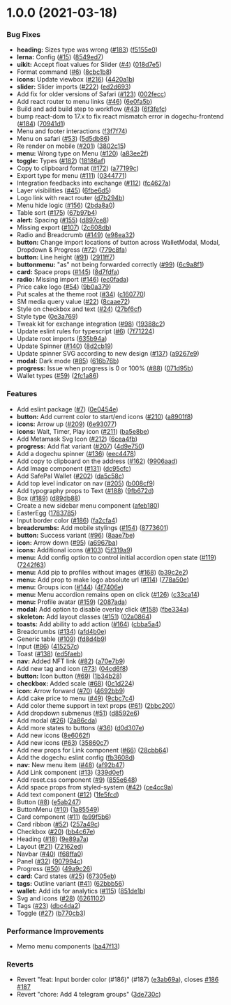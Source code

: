 # 1.0.0 (2021-03-18)


### Bug Fixes

* **heading:** Sizes type was wrong ([#183](https://github.com/dogechu/dogechu-toolkit/issues/183)) ([f5155e0](https://github.com/dogechu/dogechu-toolkit/commit/f5155e0fc977fbfd686d1b6f7473ccc2a336af90))
* **lerna:** Config ([#15](https://github.com/dogechu/dogechu-toolkit/issues/15)) ([8549ed7](https://github.com/dogechu/dogechu-toolkit/commit/8549ed717d6393a554e146955790a840d11a250d))
* **uikit:** Accept float values for Slider ([#4](https://github.com/dogechu/dogechu-toolkit/issues/4)) ([018d7e5](https://github.com/dogechu/dogechu-toolkit/commit/018d7e5276e06cf880b2ce8f15f6eaa10e47f236))
* Format command ([#6](https://github.com/dogechu/dogechu-toolkit/issues/6)) ([8cbc1b8](https://github.com/dogechu/dogechu-toolkit/commit/8cbc1b866443047032cd040f6867f245e3d5b0c0))
* **icons:** Update viewbox ([#216](https://github.com/dogechu/dogechu-toolkit/issues/216)) ([4420a1b](https://github.com/dogechu/dogechu-toolkit/commit/4420a1be0d4ff41ba737bcc80eaea46c7b2a16b2))
* **slider:** Slider imports ([#222](https://github.com/dogechu/dogechu-toolkit/issues/222)) ([ed2d693](https://github.com/dogechu/dogechu-toolkit/commit/ed2d693d172a59b82e3209eed4d3e9a5f07f33b3))
* Add fix for older versions of Safari ([#123](https://github.com/dogechu/dogechu-toolkit/issues/123)) ([002fecc](https://github.com/dogechu/dogechu-toolkit/commit/002feccd076c3d662885305a5d57a183a83d557f))
* Add react router to menu links ([#46](https://github.com/dogechu/dogechu-toolkit/issues/46)) ([6e0fa5b](https://github.com/dogechu/dogechu-toolkit/commit/6e0fa5b8c67993e3f1537278a13da9bb4ebb9a17))
* Build and add build step to workflow ([#43](https://github.com/dogechu/dogechu-toolkit/issues/43)) ([6f3fefc](https://github.com/dogechu/dogechu-toolkit/commit/6f3fefc3cbd394f869bfad0422cb16c716204e31))
* bump react-dom to 17.x to fix react mismatch error in dogechu-frontend ([#184](https://github.com/dogechu/dogechu-toolkit/issues/184)) ([70941d1](https://github.com/dogechu/dogechu-toolkit/commit/70941d177b6572e5879315d96beb5cee7b6e0a38))
* Menu and footer interactions ([f3f7f74](https://github.com/dogechu/dogechu-toolkit/commit/f3f7f74bb86654fcfae5344f115d6d3fac129327))
* Menu on safari ([#53](https://github.com/dogechu/dogechu-toolkit/issues/53)) ([5d5db86](https://github.com/dogechu/dogechu-toolkit/commit/5d5db860c1648eb96a9b7637d9dad79edbab23b9))
* Re render on mobile ([#201](https://github.com/dogechu/dogechu-toolkit/issues/201)) ([3802c15](https://github.com/dogechu/dogechu-toolkit/commit/3802c153a7786fae9dc9eb20d5a45bed4a2c8c27))
* **menu:** Wrong type on Menu ([#120](https://github.com/dogechu/dogechu-toolkit/issues/120)) ([a83ee2f](https://github.com/dogechu/dogechu-toolkit/commit/a83ee2f14a2d1505c1574baa3582219715885530))
* **toggle:** Types ([#182](https://github.com/dogechu/dogechu-toolkit/issues/182)) ([18186af](https://github.com/dogechu/dogechu-toolkit/commit/18186afcb8e62af5beb999ab122cbf53b4dfb4fa))
* Copy to clipboard format ([#172](https://github.com/dogechu/dogechu-toolkit/issues/172)) ([a77199c](https://github.com/dogechu/dogechu-toolkit/commit/a77199cbbd871ca140be1446d5b688e3f85aba33))
* Export type for menu ([#111](https://github.com/dogechu/dogechu-toolkit/issues/111)) ([0344771](https://github.com/dogechu/dogechu-toolkit/commit/03447710dd2e973ad9967b402de8d6ea4cea13cc))
* Integration feedbacks into exchange ([#112](https://github.com/dogechu/dogechu-toolkit/issues/112)) ([fc4627a](https://github.com/dogechu/dogechu-toolkit/commit/fc4627a48f553c0a1e22141f286fb5e5ffcd9350))
* Layer visibilities ([#45](https://github.com/dogechu/dogechu-toolkit/issues/45)) ([6fbe6d5](https://github.com/dogechu/dogechu-toolkit/commit/6fbe6d518276cda61a20787003ba7f25f6990696))
* Logo link with react router ([d7b294b](https://github.com/dogechu/dogechu-toolkit/commit/d7b294b172072c3d7e07b88377ef48601ac0be4f))
* Menu hide logic ([#156](https://github.com/dogechu/dogechu-toolkit/issues/156)) ([2bda8a0](https://github.com/dogechu/dogechu-toolkit/commit/2bda8a0efdfa040a17bc8f6d97f2bace8292c560))
* Table sort ([#175](https://github.com/dogechu/dogechu-toolkit/issues/175)) ([67b97b4](https://github.com/dogechu/dogechu-toolkit/commit/67b97b41d49bbfcc30ee7b52227186745dde0c61))
* **alert:** Spacing ([#155](https://github.com/dogechu/dogechu-toolkit/issues/155)) ([d897ce8](https://github.com/dogechu/dogechu-toolkit/commit/d897ce86bf7b6643f438b6c4d83339c6d3c8861d))
* Missing export ([#107](https://github.com/dogechu/dogechu-toolkit/issues/107)) ([2c608db](https://github.com/dogechu/dogechu-toolkit/commit/2c608dbcd9dcb82fe8fe0aef0dd0701ad89c3180))
* Radio and Breadcrumb ([#149](https://github.com/dogechu/dogechu-toolkit/issues/149)) ([e98ea32](https://github.com/dogechu/dogechu-toolkit/commit/e98ea3263009a2cb9be10fef19f2f3b7a7a9a3cb))
* **button:** Change import locations of button across WalletModal, Modal, Dropdown & Progress ([#72](https://github.com/dogechu/dogechu-toolkit/issues/72)) ([779c8fa](https://github.com/dogechu/dogechu-toolkit/commit/779c8fafcab07fbc5657c2537a6f8309cb43aee7))
* **button:** Line height ([#91](https://github.com/dogechu/dogechu-toolkit/issues/91)) ([2911ff7](https://github.com/dogechu/dogechu-toolkit/commit/2911ff72c203cec77605535ed559ac644c69ea24))
* **buttonmenu:** "as" not being forwarded correctly ([#99](https://github.com/dogechu/dogechu-toolkit/issues/99)) ([6c9a8f1](https://github.com/dogechu/dogechu-toolkit/commit/6c9a8f1d36838b75e44efa8546a7e07e2907ea13))
* **card:** Space props ([#145](https://github.com/dogechu/dogechu-toolkit/issues/145)) ([8d7fdfa](https://github.com/dogechu/dogechu-toolkit/commit/8d7fdfafdec89dd22fc43d6033daf6ef9e207a67))
* **radio:** Missing import ([#146](https://github.com/dogechu/dogechu-toolkit/issues/146)) ([ec0fada](https://github.com/dogechu/dogechu-toolkit/commit/ec0fada6caabb2bfb97feb9648bcb5a758ce4586))
* Price cake logo ([#54](https://github.com/dogechu/dogechu-toolkit/issues/54)) ([9b0a379](https://github.com/dogechu/dogechu-toolkit/commit/9b0a3793d468a8ca4549da88ca77092a93023ab4))
* Put scales at the theme root ([#34](https://github.com/dogechu/dogechu-toolkit/issues/34)) ([c160770](https://github.com/dogechu/dogechu-toolkit/commit/c160770e12d7f5139ae36b63c7b02aa412e2693b))
* SM media query value ([#22](https://github.com/dogechu/dogechu-toolkit/issues/22)) ([8caae72](https://github.com/dogechu/dogechu-toolkit/commit/8caae724d39c3ebf1ca4622e53a87a4bf179bf8f))
* Style on checkbox and text ([#24](https://github.com/dogechu/dogechu-toolkit/issues/24)) ([27bf6cf](https://github.com/dogechu/dogechu-toolkit/commit/27bf6cf40b1d9cd6d0ce5c8fbd366b2f0e456259))
* Style type ([0e3a769](https://github.com/dogechu/dogechu-toolkit/commit/0e3a769e7abd785a241452b77a811ed4ce27a941))
* Tweak kit for exchange integration ([#98](https://github.com/dogechu/dogechu-toolkit/issues/98)) ([19388c2](https://github.com/dogechu/dogechu-toolkit/commit/19388c2664146cc4b659262ad06353ee2e7771fe))
* Update eslint rules for typescript ([#6](https://github.com/dogechu/dogechu-toolkit/issues/6)) ([7f71224](https://github.com/dogechu/dogechu-toolkit/commit/7f7122451ea2444c64bcdeae1e567d2cd2b4770a))
* Update root imports ([635b94a](https://github.com/dogechu/dogechu-toolkit/commit/635b94a6272fc026d776433c293b83dbf490b31e))
* Update Spinner ([#140](https://github.com/dogechu/dogechu-toolkit/issues/140)) ([8d2cb19](https://github.com/dogechu/dogechu-toolkit/commit/8d2cb194bbaa29ec1e0f5731cd715c424adb79d6))
* Update spinner SVG according to new design ([#137](https://github.com/dogechu/dogechu-toolkit/issues/137)) ([a9267e9](https://github.com/dogechu/dogechu-toolkit/commit/a9267e966951e995f3a8eeeca3ff3929a4d33604))
* **modal:** Dark mode ([#85](https://github.com/dogechu/dogechu-toolkit/issues/85)) ([616b76b](https://github.com/dogechu/dogechu-toolkit/commit/616b76b56478efb548db9fb89edc77a6b289c5a9))
* **progress:** Issue when progress is 0 or 100% ([#88](https://github.com/dogechu/dogechu-toolkit/issues/88)) ([071d95b](https://github.com/dogechu/dogechu-toolkit/commit/071d95bad5f0c00ca51324f13cca6f6aa631d140))
* Wallet types ([#59](https://github.com/dogechu/dogechu-toolkit/issues/59)) ([2fc1a86](https://github.com/dogechu/dogechu-toolkit/commit/2fc1a863fc8048b9f9d0e79cc2cd0b873854f307))


### Features

* Add eslint package ([#7](https://github.com/dogechu/dogechu-toolkit/issues/7)) ([0e0454e](https://github.com/dogechu/dogechu-toolkit/commit/0e0454eb9a63e976934956dc5c66fbef2ce2017a))
* **button:** Add current color to start/end icons ([#210](https://github.com/dogechu/dogechu-toolkit/issues/210)) ([a8901f8](https://github.com/dogechu/dogechu-toolkit/commit/a8901f810d6baa1f0c96d3f7db898fa7a44dfdd2))
* **icons:** Arrow up ([#209](https://github.com/dogechu/dogechu-toolkit/issues/209)) ([6e93077](https://github.com/dogechu/dogechu-toolkit/commit/6e93077a430f36bd72c65cc27a3a80f76adb6f04))
* **icons:** Wait, Timer, Play icon ([#211](https://github.com/dogechu/dogechu-toolkit/issues/211)) ([ba5e8be](https://github.com/dogechu/dogechu-toolkit/commit/ba5e8beaf2791313f31475041ded08c5e1bbfef0))
* Add Metamask Svg Icon ([#212](https://github.com/dogechu/dogechu-toolkit/issues/212)) ([6cea4fb](https://github.com/dogechu/dogechu-toolkit/commit/6cea4fbb464703d25855c067d69ceda7b4f164ff))
* **progress:** Add flat variant ([#207](https://github.com/dogechu/dogechu-toolkit/issues/207)) ([4d9e750](https://github.com/dogechu/dogechu-toolkit/commit/4d9e75061f69d376a68be714ebb3f8bfd7381b86))
* Add a dogechu spinner ([#136](https://github.com/dogechu/dogechu-toolkit/issues/136)) ([eec4478](https://github.com/dogechu/dogechu-toolkit/commit/eec4478e33e04a36c9a2819800df92adb98a2c61))
* Add copy to clipboard on the address ([#162](https://github.com/dogechu/dogechu-toolkit/issues/162)) ([9906aad](https://github.com/dogechu/dogechu-toolkit/commit/9906aad82a86689493cad378471f46ea68877b8c))
* Add Image component ([#131](https://github.com/dogechu/dogechu-toolkit/issues/131)) ([dc95cfc](https://github.com/dogechu/dogechu-toolkit/commit/dc95cfc945a14764ee277f6305b905325703e5a7))
* Add SafePal Wallet ([#202](https://github.com/dogechu/dogechu-toolkit/issues/202)) ([da5c58c](https://github.com/dogechu/dogechu-toolkit/commit/da5c58c33caffeead7b77b51272085b1336168ea))
* Add top level indicator on nav ([#205](https://github.com/dogechu/dogechu-toolkit/issues/205)) ([b008cf9](https://github.com/dogechu/dogechu-toolkit/commit/b008cf96d18cf8fd14c0b804d0a658c354d464d9))
* Add typography props to Text ([#188](https://github.com/dogechu/dogechu-toolkit/issues/188)) ([9fb672d](https://github.com/dogechu/dogechu-toolkit/commit/9fb672d42218d7c47033a306f73a499179ea4268))
* Box ([#189](https://github.com/dogechu/dogechu-toolkit/issues/189)) ([d89db88](https://github.com/dogechu/dogechu-toolkit/commit/d89db887de155806efbf264382f2b9b9e7478ae1))
* Create a new sidebar menu component ([afeb180](https://github.com/dogechu/dogechu-toolkit/commit/afeb180b3e3f9d688c73808a64edbcaa9b754240))
* EasterEgg ([1783785](https://github.com/dogechu/dogechu-toolkit/commit/1783785d9a0b81193216e194eb3bb358766adc99))
* Input border color ([#186](https://github.com/dogechu/dogechu-toolkit/issues/186)) ([fa2cfa4](https://github.com/dogechu/dogechu-toolkit/commit/fa2cfa4915b24c5510f8ec3a1f92057fd04b1ecc))
* **breadcrumbs:** Add mobile stylings ([#154](https://github.com/dogechu/dogechu-toolkit/issues/154)) ([8773601](https://github.com/dogechu/dogechu-toolkit/commit/87736018fddcdf28f085670498d35589eb1fe6fe))
* **button:** Success variant ([#96](https://github.com/dogechu/dogechu-toolkit/issues/96)) ([8aae7be](https://github.com/dogechu/dogechu-toolkit/commit/8aae7beaf2fb5575735fdfd546579a1aadcff002))
* **icon:** Arrow down ([#95](https://github.com/dogechu/dogechu-toolkit/issues/95)) ([a6967ba](https://github.com/dogechu/dogechu-toolkit/commit/a6967ba8e4f59d472fb7a6424c6710f4ff6590f1))
* **icons:** Additional icons ([#103](https://github.com/dogechu/dogechu-toolkit/issues/103)) ([5f319a9](https://github.com/dogechu/dogechu-toolkit/commit/5f319a9f73efe94c68fe8b7f17cc3ce34caa5fbb))
* **menu:** Add config option to control initial accordion open state ([#119](https://github.com/dogechu/dogechu-toolkit/issues/119)) ([7242f63](https://github.com/dogechu/dogechu-toolkit/commit/7242f6396bdde36a32e02373c727a70010933f1c))
* **menu:** Add pip to profiles without images ([#168](https://github.com/dogechu/dogechu-toolkit/issues/168)) ([b39c2e2](https://github.com/dogechu/dogechu-toolkit/commit/b39c2e23234f2acd1c45f7e367925fa14f3f7c21))
* **menu:** Add prop to make logo absolute url ([#114](https://github.com/dogechu/dogechu-toolkit/issues/114)) ([778a50e](https://github.com/dogechu/dogechu-toolkit/commit/778a50e08c28b6a71560985358c41677a9be836c))
* **menu:** Groups icon ([#144](https://github.com/dogechu/dogechu-toolkit/issues/144)) ([4f7406e](https://github.com/dogechu/dogechu-toolkit/commit/4f7406e02ed18d3dd179098bda54bf59af25747d))
* **menu:** Menu accordion remains open on click ([#126](https://github.com/dogechu/dogechu-toolkit/issues/126)) ([c33ca14](https://github.com/dogechu/dogechu-toolkit/commit/c33ca14918b54b1fda10f6477f0d6ea25820db58))
* **menu:** Profile avatar ([#159](https://github.com/dogechu/dogechu-toolkit/issues/159)) ([2087ada](https://github.com/dogechu/dogechu-toolkit/commit/2087adaf71c391c5ea8f7da927d405bae59b2242))
* **modal:** Add option to disable overlay click ([#158](https://github.com/dogechu/dogechu-toolkit/issues/158)) ([fbe334a](https://github.com/dogechu/dogechu-toolkit/commit/fbe334a23eb87a74c0fce127fce4d43bf3c096fb))
* **skeleton:** Add layout classes ([#151](https://github.com/dogechu/dogechu-toolkit/issues/151)) ([02a0864](https://github.com/dogechu/dogechu-toolkit/commit/02a0864c66b10c02070eca06d4c68f0d8597c1c1))
* **toasts:** Add ability to add action ([#164](https://github.com/dogechu/dogechu-toolkit/issues/164)) ([cbba5a4](https://github.com/dogechu/dogechu-toolkit/commit/cbba5a4704b64e7f962556c4a2a8de733d04ed8c))
* Breadcrumbs ([#134](https://github.com/dogechu/dogechu-toolkit/issues/134)) ([afd4b0e](https://github.com/dogechu/dogechu-toolkit/commit/afd4b0e2f0143d0b4a674f9fb985404f79eac2da))
* Generic table ([#109](https://github.com/dogechu/dogechu-toolkit/issues/109)) ([fd8d4b9](https://github.com/dogechu/dogechu-toolkit/commit/fd8d4b9d092b5bae5b4c49860b6c5e10eccbac1b))
* Input ([#86](https://github.com/dogechu/dogechu-toolkit/issues/86)) ([415257c](https://github.com/dogechu/dogechu-toolkit/commit/415257ca0341a91be6832efb2b2c6f8ad8de8bb5))
* Toast ([#138](https://github.com/dogechu/dogechu-toolkit/issues/138)) ([ed5faeb](https://github.com/dogechu/dogechu-toolkit/commit/ed5faebb82584abcc761018a6e7d6f5b15b3c68e))
* **nav:** Added NFT link ([#82](https://github.com/dogechu/dogechu-toolkit/issues/82)) ([a70e7b9](https://github.com/dogechu/dogechu-toolkit/commit/a70e7b99272824fb95483d50b15c2cfca8fe7908))
* Add new tag and icon ([#73](https://github.com/dogechu/dogechu-toolkit/issues/73)) ([04cd6f8](https://github.com/dogechu/dogechu-toolkit/commit/04cd6f8ef63f8c2a6882552d7fde577fc339f737))
* **button:** Icon button ([#69](https://github.com/dogechu/dogechu-toolkit/issues/69)) ([1b34b28](https://github.com/dogechu/dogechu-toolkit/commit/1b34b283de74513b4d059e5cf7b3382b83d99586))
* **checkbox:** Added scale ([#68](https://github.com/dogechu/dogechu-toolkit/issues/68)) ([0c1d224](https://github.com/dogechu/dogechu-toolkit/commit/0c1d22476eef1595c611614c62c3e60813f7ec24))
* **icon:** Arrow forward ([#70](https://github.com/dogechu/dogechu-toolkit/issues/70)) ([4692bb9](https://github.com/dogechu/dogechu-toolkit/commit/4692bb9bfe1b9a49f7a52e7bb0ccfc47dc839c19))
* Add cake price to menu ([#49](https://github.com/dogechu/dogechu-toolkit/issues/49)) ([9cbc7c4](https://github.com/dogechu/dogechu-toolkit/commit/9cbc7c4f7286e959f5274b883c93a6406589a997))
* Add color theme support in text props ([#61](https://github.com/dogechu/dogechu-toolkit/issues/61)) ([2bbc200](https://github.com/dogechu/dogechu-toolkit/commit/2bbc20097a1fdc1a48137186669b612daa0c88aa))
* Add dropdown submenus ([#51](https://github.com/dogechu/dogechu-toolkit/issues/51)) ([d8592e6](https://github.com/dogechu/dogechu-toolkit/commit/d8592e6625f210648a2268cdf967d7df974205e9))
* Add modal ([#26](https://github.com/dogechu/dogechu-toolkit/issues/26)) ([2a86cda](https://github.com/dogechu/dogechu-toolkit/commit/2a86cdaf4b5c46bd985d68f2e5db90d31be1845d))
* Add more states to buttons ([#36](https://github.com/dogechu/dogechu-toolkit/issues/36)) ([d0d307e](https://github.com/dogechu/dogechu-toolkit/commit/d0d307e23c051b090bdfc188de64c90b525d4924))
* Add new icons ([8e6062f](https://github.com/dogechu/dogechu-toolkit/commit/8e6062fe339c2a29f6af5d0192fcc0718ef964d7))
* Add new icons ([#63](https://github.com/dogechu/dogechu-toolkit/issues/63)) ([35860c7](https://github.com/dogechu/dogechu-toolkit/commit/35860c7bbbc929bf848dd5c32f1431e699a6ca07))
* Add new props for Link component ([#66](https://github.com/dogechu/dogechu-toolkit/issues/66)) ([28cbb64](https://github.com/dogechu/dogechu-toolkit/commit/28cbb644733bbed3a7b6165101e375c53d8f0cea))
* Add the dogechu eslint config ([fb3608d](https://github.com/dogechu/dogechu-toolkit/commit/fb3608daeeee92b28f4e69d379fe705b42b3f79f))
* **nav:** New menu item ([#48](https://github.com/dogechu/dogechu-toolkit/issues/48)) ([af92b47](https://github.com/dogechu/dogechu-toolkit/commit/af92b474ef96aa192453443efdb9121ac8f04630))
* Add Link component ([#13](https://github.com/dogechu/dogechu-toolkit/issues/13)) ([339d0ef](https://github.com/dogechu/dogechu-toolkit/commit/339d0efd233eaa0db478a9c7e2cdeef6f5ef4e9a))
* Add reset.css component ([#9](https://github.com/dogechu/dogechu-toolkit/issues/9)) ([855e648](https://github.com/dogechu/dogechu-toolkit/commit/855e6488e1744acb500f74a5daed81ca42a22964))
* Add space props from styled-system ([#42](https://github.com/dogechu/dogechu-toolkit/issues/42)) ([ce4cc9a](https://github.com/dogechu/dogechu-toolkit/commit/ce4cc9a0d3656b9979622cabe9549d7477bc6da5))
* Add text component ([#12](https://github.com/dogechu/dogechu-toolkit/issues/12)) ([1fe5fcd](https://github.com/dogechu/dogechu-toolkit/commit/1fe5fcd5952eaadbd9d50e94e91060599b1af81e))
* Button ([#8](https://github.com/dogechu/dogechu-toolkit/issues/8)) ([e5ab247](https://github.com/dogechu/dogechu-toolkit/commit/e5ab247d89130c0bc09595be7fd20b6f284e6fed))
* ButtonMenu ([#10](https://github.com/dogechu/dogechu-toolkit/issues/10)) ([1a85549](https://github.com/dogechu/dogechu-toolkit/commit/1a855498803b6e838aec2bb386f6860a6a37967c))
* Card component ([#11](https://github.com/dogechu/dogechu-toolkit/issues/11)) ([b99f5b6](https://github.com/dogechu/dogechu-toolkit/commit/b99f5b6423775691353b5c7db12ad29d4521765b))
* Card ribbon ([#52](https://github.com/dogechu/dogechu-toolkit/issues/52)) ([257a49c](https://github.com/dogechu/dogechu-toolkit/commit/257a49c6706b67a08fbe92a160f9f91784895ab1))
* Checkbox ([#20](https://github.com/dogechu/dogechu-toolkit/issues/20)) ([bb4c67e](https://github.com/dogechu/dogechu-toolkit/commit/bb4c67e3f62a20f215b1ba86303abe10401d85d4))
* Heading ([#18](https://github.com/dogechu/dogechu-toolkit/issues/18)) ([9e89a7a](https://github.com/dogechu/dogechu-toolkit/commit/9e89a7afb32866d66ffa7a8ff8ce648fc1a00bb9))
* Layout ([#21](https://github.com/dogechu/dogechu-toolkit/issues/21)) ([72162ed](https://github.com/dogechu/dogechu-toolkit/commit/72162edc9b0d44ff3a6eddfae9550ed684a9f8f4))
* Navbar ([#40](https://github.com/dogechu/dogechu-toolkit/issues/40)) ([f68ffa0](https://github.com/dogechu/dogechu-toolkit/commit/f68ffa05362b2d80a86fb0abd5b0d84ca2f62a0b))
* Panel ([#32](https://github.com/dogechu/dogechu-toolkit/issues/32)) ([907994c](https://github.com/dogechu/dogechu-toolkit/commit/907994cc047f3fc0dfa64f49cee09d459a194d89))
* Progress ([#50](https://github.com/dogechu/dogechu-toolkit/issues/50)) ([49a9c26](https://github.com/dogechu/dogechu-toolkit/commit/49a9c26c613f1bd291e39e4b25b2823a282e81c2))
* **card:** Card states ([#25](https://github.com/dogechu/dogechu-toolkit/issues/25)) ([67305eb](https://github.com/dogechu/dogechu-toolkit/commit/67305eb1c216ce7419367433e153cf54e9fe85fd))
* **tags:** Outline variant ([#41](https://github.com/dogechu/dogechu-toolkit/issues/41)) ([62bbb56](https://github.com/dogechu/dogechu-toolkit/commit/62bbb56bd290625305f9936585156725f6429c37))
* **wallet:** Add ids for analytics ([#115](https://github.com/dogechu/dogechu-toolkit/issues/115)) ([851de1b](https://github.com/dogechu/dogechu-toolkit/commit/851de1bba96aa2156bfb87dac9bc0bf476492410))
* Svg and icons ([#28](https://github.com/dogechu/dogechu-toolkit/issues/28)) ([6261102](https://github.com/dogechu/dogechu-toolkit/commit/62611029d2787000599e00fb6a16a32c6a8b5c31))
* Tags ([#23](https://github.com/dogechu/dogechu-toolkit/issues/23)) ([dbc4da2](https://github.com/dogechu/dogechu-toolkit/commit/dbc4da29ef66e2be92602a6271c66255d7cd0099))
* Toggle ([#27](https://github.com/dogechu/dogechu-toolkit/issues/27)) ([b770cb3](https://github.com/dogechu/dogechu-toolkit/commit/b770cb335e3e88c2c5f045a2ae1bd360b0c2afba))


### Performance Improvements

* Memo menu components ([ba47f13](https://github.com/dogechu/dogechu-toolkit/commit/ba47f13c1f833015375306c312b0fc6a7ef35b97))


### Reverts

* Revert "feat: Input border color (#186)" (#187) ([e3ab69a](https://github.com/dogechu/dogechu-toolkit/commit/e3ab69a1040ceae3f5e65d45d0229adefdf2ccd2)), closes [#186](https://github.com/dogechu/dogechu-toolkit/issues/186) [#187](https://github.com/dogechu/dogechu-toolkit/issues/187)
* Revert "chore: Add 4 telegram groups" ([3de730c](https://github.com/dogechu/dogechu-toolkit/commit/3de730cc067aaedb6b123d3018aa3d8de7f2bb84))



